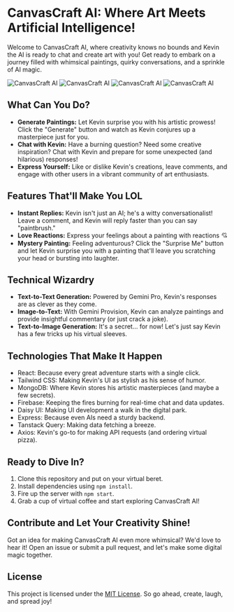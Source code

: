 # CanvasCraft AI: Where Art Meets Artificial Intelligence!

Welcome to CanvasCraft AI, where creativity knows no bounds and Kevin the AI is ready to chat and create art with you! Get ready to embark on a journey filled with whimsical paintings, quirky conversations, and a sprinkle of AI magic.

![CanvasCraft AI](https://img.icons8.com/?size=128&id=uX0eE3uNIWdT&format=png)
![CanvasCraft AI](https://img.icons8.com/?size=128&id=OBIbV5WpLezR&format=png)
![CanvasCraft AI](https://img.icons8.com/?size=128&id=123603&format=png)
![CanvasCraft AI](https://img.icons8.com/?size=128&id=ROMfFZ1tMhpk&format=png)

## What Can You Do?

- **Generate Paintings:** Let Kevin surprise you with his artistic prowess! Click the "Generate" button and watch as Kevin conjures up a masterpiece just for you.
- **Chat with Kevin:** Have a burning question? Need some creative inspiration? Chat with Kevin and prepare for some unexpected (and hilarious) responses!
- **Express Yourself:** Like or dislike Kevin's creations, leave comments, and engage with other users in a vibrant community of art enthusiasts.

## Features That'll Make You LOL

- **Instant Replies:** Kevin isn't just an AI; he's a witty conversationalist! Leave a comment, and Kevin will reply faster than you can say "paintbrush."
- **Love Reactions:** Express your feelings about a painting with reactions 💘
- **Mystery Painting:** Feeling adventurous? Click the "Surprise Me" button and let Kevin surprise you with a painting that'll leave you scratching your head or bursting into laughter.

## Technical Wizardry

- **Text-to-Text Generation:** Powered by Gemini Pro, Kevin's responses are as clever as they come.
- **Image-to-Text:** With Gemini Provision, Kevin can analyze paintings and provide insightful commentary (or just crack a joke).
- **Text-to-Image Generation:** It's a secret... for now! Let's just say Kevin has a few tricks up his virtual sleeves.

## Technologies That Make It Happen

- React: Because every great adventure starts with a single click.
- Tailwind CSS: Making Kevin's UI as stylish as his sense of humor.
- MongoDB: Where Kevin stores his artistic masterpieces (and maybe a few secrets).
- Firebase: Keeping the fires burning for real-time chat and data updates.
- Daisy UI: Making UI development a walk in the digital park.
- Express: Because even AIs need a sturdy backend.
- Tanstack Query: Making data fetching a breeze.
- Axios: Kevin's go-to for making API requests (and ordering virtual pizza).

## Ready to Dive In?

1. Clone this repository and put on your virtual beret.
2. Install dependencies using `npm install`.
3. Fire up the server with `npm start`.
4. Grab a cup of virtual coffee and start exploring CanvasCraft AI!

## Contribute and Let Your Creativity Shine!

Got an idea for making CanvasCraft AI even more whimsical? We'd love to hear it! Open an issue or submit a pull request, and let's make some digital magic together.

## License

This project is licensed under the [MIT License](LICENSE). So go ahead, create, laugh, and spread joy!
